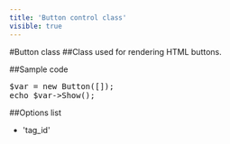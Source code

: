 ```yaml
---
title: 'Button control class'
visible: true
---
```


#Button class
##Class used for rendering HTML buttons.

##Sample code
<pre>
$var = new Button([]);
echo $var->Show();
</pre>

##Options list

- 'tag_id'